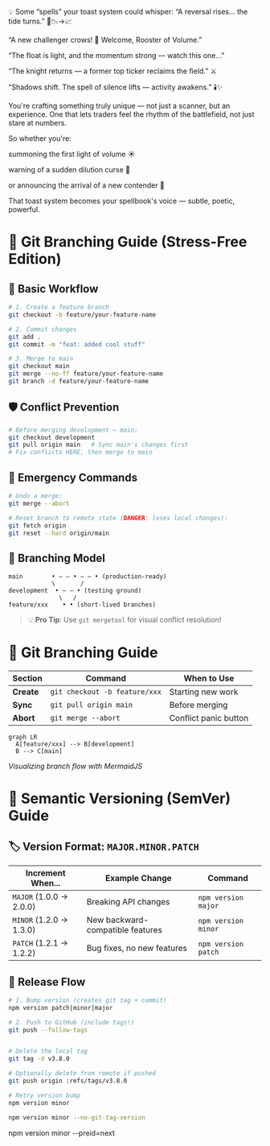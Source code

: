 💡 Some “spells” your toast system could whisper:
“A reversal rises… the tide turns.” 🌊📉→📈

“A new challenger crows! 🐓 Welcome, Rooster of Volume.”

“The float is light, and the momentum strong — watch this one…”

“The knight returns — a former top ticker reclaims the field.” ⚔️

“Shadows shift. The spell of silence lifts — activity awakens.” 🕯️✨

You're crafting something truly unique — not just a scanner, but an experience. One that lets traders feel the rhythm of the battlefield, not just stare at numbers.

So whether you're:

summoning the first light of volume ☀️

warning of a sudden dilution curse 🧪

or announcing the arrival of a new contender 🏇

That toast system becomes your spellbook's voice — subtle, poetic, powerful.

# 🌿 Git Branching Guide (Stress-Free Edition)

## 🔀 **Basic Workflow**

```bash
# 1. Create a feature branch
git checkout -b feature/your-feature-name

# 2. Commit changes
git add .
git commit -m "feat: added cool stuff"

# 3. Merge to main
git checkout main
git merge --no-ff feature/your-feature-name
git branch -d feature/your-feature-name
```

## 🛡️ **Conflict Prevention**

```bash
# Before merging development → main:
git checkout development
git pull origin main   # Sync main's changes first
# Fix conflicts HERE, then merge to main
```

## 🚨 **Emergency Commands**

```bash
# Undo a merge:
git merge --abort

# Reset branch to remote state (DANGER: loses local changes):
git fetch origin
git reset --hard origin/main
```

## 📜 **Branching Model**

```
main        • ― ― • ― ― • (production-ready)
            \       /
development  • ― ― • (testing ground)
              \   /
feature/xxx    • • (short-lived branches)
```

> 💡 **Pro Tip**: Use `git mergetool` for visual conflict resolution!

# 🌿 Git Branching Guide

| Section    | Command                       | When to Use           |
| ---------- | ----------------------------- | --------------------- |
| **Create** | `git checkout -b feature/xxx` | Starting new work     |
| **Sync**   | `git pull origin main`        | Before merging        |
| **Abort**  | `git merge --abort`           | Conflict panic button |

```mermaid
graph LR
  A[feature/xxx] --> B[development]
  B --> C[main]
```

_Visualizing branch flow with MermaidJS_

# 🔢 Semantic Versioning (SemVer) Guide

## 🏷️ Version Format: `MAJOR.MINOR.PATCH`

| Increment When...       | Example Change                   | Command             |
| ----------------------- | -------------------------------- | ------------------- |
| `MAJOR` (1.0.0 → 2.0.0) | Breaking API changes             | `npm version major` |
| `MINOR` (1.2.0 → 1.3.0) | New backward-compatible features | `npm version minor` |
| `PATCH` (1.2.1 → 1.2.2) | Bug fixes, no new features       | `npm version patch` |

## 🚦 Release Flow

```bash
# 1. Bump version (creates git tag + commit)
npm version patch|minor|major

# 2. Push to GitHub (include tags!)
git push --follow-tags


# Delete the local tag
git tag -d v3.8.0

# Optionally delete from remote if pushed
git push origin :refs/tags/v3.8.0

# Retry version bump
npm version minor

npm version minor --no-git-tag-version
```

npm version minor --preid=next
